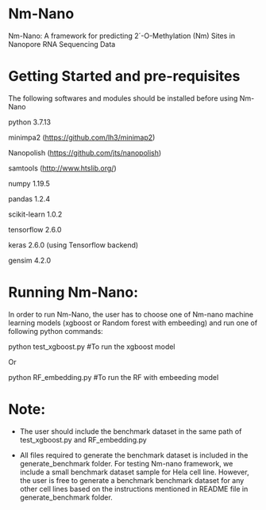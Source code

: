 # Nm-Nano
Nm-Nano: A framework for predicting 2´-O-Methylation (Nm) Sites in Nanopore RNA Sequencing Data

# Getting Started and pre-requisites
The following softwares and modules should be installed before using  Nm-Nano

python 3.7.13

minimpa2 (https://github.com/lh3/minimap2)

Nanopolish (https://github.com/jts/nanopolish)

samtools (http://www.htslib.org/)

numpy 1.19.5

pandas 1.2.4

scikit-learn 1.0.2 

tensorflow 2.6.0

keras 2.6.0 (using Tensorflow backend)

gensim  4.2.0


# Running  Nm-Nano:

In order to run  Nm-Nano, the user has to choose one of Nm-nano machine learning models (xgboost or Random forest with embeeding) and run one of following python commands:

python test_xgboost.py      #To run the xgboost model

Or 

python RF_embedding.py           #To run the RF with embeeding model


# Note:
- The user should include the benchmark dataset in the same path of test_xgboost.py and RF_embedding.py

- All files required to generate the benchmark dataset is included in the generate_benchmark folder. For testing Nm-nano framework, we include a small benchmark dataset sample for Hela cell line. However, the user is free to generate a benchmark benchmark dataset for any other cell lines based on the instructions mentioned in README file in generate_benchmark folder.
